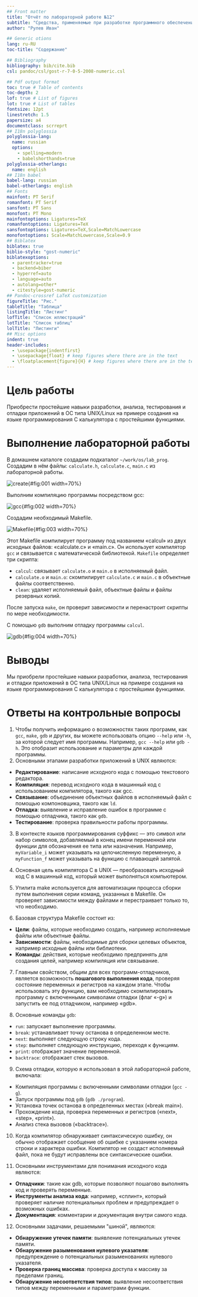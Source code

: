 ```yaml
---
## Front matter
title: "Отчёт по лабораторной работе №12"
subtitle: "Средства, применяемые при разработке программного обеспечения в ОС типа UNIX/Linux"
author: "Рулев Иван"

## Generic otions
lang: ru-RU
toc-title: "Содержание"

## Bibliography
bibliography: bib/cite.bib
csl: pandoc/csl/gost-r-7-0-5-2008-numeric.csl

## Pdf output format
toc: true # Table of contents
toc-depth: 2
lof: true # List of figures
lot: true # List of tables
fontsize: 12pt
linestretch: 1.5
papersize: a4
documentclass: scrreprt
## I18n polyglossia
polyglossia-lang:
  name: russian
  options:
	- spelling=modern
	- babelshorthands=true
polyglossia-otherlangs:
  name: english
## I18n babel
babel-lang: russian
babel-otherlangs: english
## Fonts
mainfont: PT Serif
romanfont: PT Serif
sansfont: PT Sans
monofont: PT Mono
mainfontoptions: Ligatures=TeX
romanfontoptions: Ligatures=TeX
sansfontoptions: Ligatures=TeX,Scale=MatchLowercase
monofontoptions: Scale=MatchLowercase,Scale=0.9
## Biblatex
biblatex: true
biblio-style: "gost-numeric"
biblatexoptions:
  - parentracker=true
  - backend=biber
  - hyperref=auto
  - language=auto
  - autolang=other*
  - citestyle=gost-numeric
## Pandoc-crossref LaTeX customization
figureTitle: "Рис."
tableTitle: "Таблица"
listingTitle: "Листинг"
lofTitle: "Список иллюстраций"
lotTitle: "Список таблиц"
lolTitle: "Листинги"
## Misc options
indent: true
header-includes:
  - \usepackage{indentfirst}
  - \usepackage{float} # keep figures where there are in the text
  - \floatplacement{figure}{H} # keep figures where there are in the text
---
```


# Цель работы

Приобрести простейшие навыки разработки, анализа, тестирования и отладки приложений в ОС типа UNIX/Linux на примере создания на языке программирования С калькулятора с простейшими функциями.

# Выполнение лабораторной работы


В домашнем каталоге создадим подкаталог `~/work/os/lab_prog`. Создадим в нём файлы: `calculate.h`, `calculate.c`, `main.c` из лабораторной работы.

![create](image/1.png){#fig:001 width=70%}

Выполним компиляцию программы посредством gcc:

![gcc](image/2.png){#fig:002 width=70%}

Создадим необходимый Makefile.

![Makefile](image/3.png){#fig:003 width=70%}

Этот Makefile компилирует программу под названием «calcul» из двух исходных файлов: «calculate.c» и «main.c». Он использует компилятор `gcc` и связывается с математической библиотекой. `Makefile` определяет три скрипта:

- `calcul`: связывает `calculate.o` и `main.o` в исполняемый файл.
- `calculate.o` и `main.o`: скомпилирует `calculate.c` и `main.c` в объектные файлы соответственно.
- `clean`: удаляет исполняемый файл, объектные файлы и файлы резервных копий.

После запуска `make`, он проверит зависимости и перенастроит скрипты по мере необходимости.

С помощью `gdb` выполним отладку программы `calcul`.

![gdb](image/4.png){#fig:004 width=70%}

# Выводы

Мы приобрели простейшие навыки разработки, анализа, тестирования и отладки приложений в ОС типа UNIX/Linux на примере создания на языке программирования С калькулятора с простейшими функциями.

# Ответы на контрольные вопросы

1. Чтобы получить информацию о возможностях таких программ, как `gcc`, `make`, `gdb` и других, вы можете использовать опцию `--help` или `-h`, за которой следует имя программы. Например, `gcc --help` или `gdb -h`. Это отобразит использование и параметры для каждой программы.
2. Основными этапами разработки приложений в UNIX являются:

- **Редактирование**: написание исходного кода с помощью текстового редактора.
- **Компиляция**: перевод исходного кода в машинный код с использованием компилятора, такого как gcc.
- **Связывание**: объединение объектных файлов в исполняемый файл с помощью компоновщика, такого как `ld`.
- **Отладка**: выявление и исправление ошибок в программе с помощью отладчика, такого как `gdb`.
- **Тестирование**: проверка правильности работы программы.

3. В контексте языков программирования суффикс — это символ или набор символов, добавляемый в конец имени переменной или функции для обозначения ее типа или назначения. Например, `myVariable_i` может указывать на целочисленную переменную, а `myFunction_f` может указывать на функцию с плавающей запятой.

4. Основная цель компилятора C в UNIX — преобразовать исходный код C в машинный код, который может выполняться компьютером.

5. Утилита make используется для автоматизации процесса сборки путем выполнения серии команд, указанных в Makefile. Он проверяет зависимости между файлами и перестраивает только то, что необходимо.

6. Базовая структура Makefile состоит из:

- **Цели**: файлы, которые необходимо создать, например исполняемые файлы или объектные файлы.
- **Зависимости**: файлы, необходимые для сборки целевых объектов, например исходные файлы или библиотеки.
- **Команды**: действия, которые необходимо предпринять для создания целей, например компиляция или связывание.

7. Главным свойством, общим для всех программ-отладчиков, является возможность **пошагового выполнения кода**, проверяя состояние переменных и регистров на каждом этапе. Чтобы использовать эту функцию, вам необходимо скомпилировать программу с включенными символами отладки (флаг «-g») и запустить ее под отладчиком, например «gdb».

8. Основные команды `gdb`:

- `run`: запускает выполнение программы.
- `break`: устанавливает точку останова в определенном месте.
- `next`: выполняет следующую строку кода.
- `step`: выполняет следующую инструкцию, переходя к функциям.
- `print`: отображает значение переменной.
- `backtrace`: отображает стек вызовов.

9. Схема отладки, которую я использовал в этой лабораторной работе, включала:

- Компиляция программы с включенными символами отладки (`gcc -g`).
- Запуск программы под `gdb` (`gdb ./program`).
- Установка точек останова в определенных местах («break main»).
- Прохождение кода, проверка переменных и регистров («next», «step», «print»).
- Анализ стека вызовов («backtrace»).

10. Когда компилятор обнаруживает синтаксическую ошибку, он обычно отображает сообщение об ошибке с указанием номера строки и характера ошибки. Компилятор не создаст исполняемый файл, пока не будут исправлены все синтаксические ошибки.

11. Основными инструментами для понимания исходного кода являются:

- **Отладчики**: такие как gdb, которые позволяют пошагово выполнять код и проверять переменные.
- **Инструменты анализа кода**: например, «сплинт», который проверяет наличие потенциальных проблем и предупреждает о возможных ошибках.
- **Документация**: комментарии и документация внутри самого кода.

12. Основными задачами, решаемыми "шиной", являются:

- **Обнаружение утечек памяти**: выявление потенциальных утечек памяти.
- **Обнаружение разыменования нулевого указателя**: предупреждение о потенциальных разыменованиях нулевого указателя.
- **Проверка границ массива**: проверка доступа к массиву за пределами границ.
- **Обнаружение несоответствия типов**: выявление несоответствия типов между переменными и параметрами функции.
